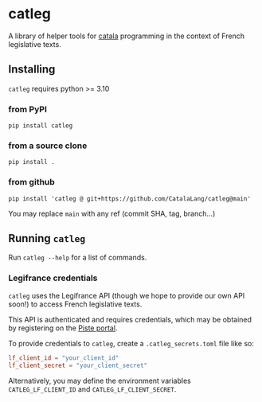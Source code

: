 # catleg

A library of helper tools for [catala](https://catala-lang.org) programming in the context
of French legislative texts.

## Installing

`catleg` requires python >= 3.10

### from PyPI

`pip install catleg`

### from a source clone

`pip install .`

### from github

`pip install 'catleg @ git+https://github.com/CatalaLang/catleg@main'`

You may replace `main` with any ref (commit SHA, tag, branch...)

## Running `catleg`

Run `catleg --help` for a list of commands.

### Legifrance credentials

`catleg` uses the Legifrance API (though we hope to provide our own API soon!) to access French legislative texts.

This API is authenticated and requires credentials, which may be obtained by registering on the
[Piste portal](https://developer.aife.economie.gouv.fr/).

To provide credentials to `catleg`, create a `.catleg_secrets.toml` file like so:

```toml
lf_client_id = "your_client_id"
lf_client_secret = "your_client_secret"
```

Alternatively, you may define the environment variables `CATLEG_LF_CLIENT_ID` and `CATLEG_LF_CLIENT_SECRET`.
